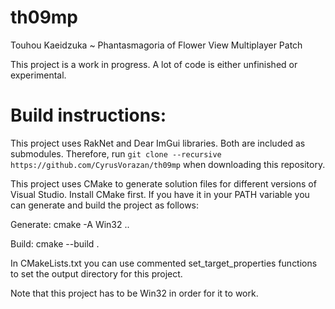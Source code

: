 # th09mp
Touhou Kaeidzuka ~ Phantasmagoria of Flower View Multiplayer Patch

This project is a work in progress. A lot of code is either unfinished or experimental.

# Build instructions:

This project uses RakNet and Dear ImGui libraries. Both are included as submodules. Therefore, run `git clone --recursive https://github.com/CyrusVorazan/th09mp` when downloading this repository.

This project uses CMake to generate solution files for different versions of Visual Studio.
Install CMake first. If you have it in your PATH variable you can generate and build the project as follows:

Generate: cmake -A Win32 ..

Build: cmake --build .

In CMakeLists.txt you can use commented set_target_properties functions to set the output directory for this project.

Note that this project has to be Win32 in order for it to work.
